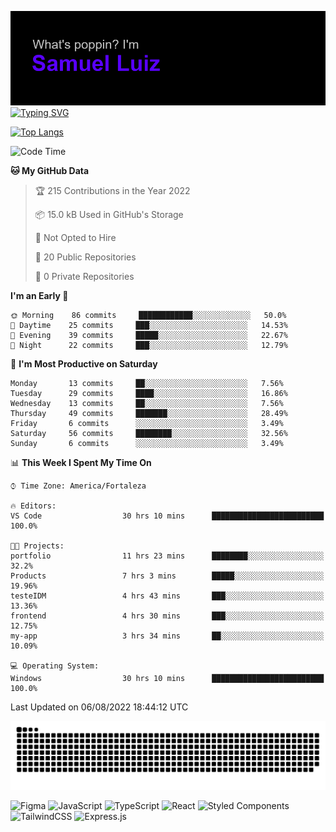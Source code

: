 ![Samuel](https://github.com/samluiz/samluiz/blob/main/header.png)
[![Typing SVG](https://readme-typing-svg.herokuapp.com?font=&duration=7000&color=CC5CF7&background=FFFFFF00&lines=I'm+a+Front+End+Developer%2C+lets+link)](https://git.io/typing-svg)

[![Top Langs](https://github-readme-stats.vercel.app/api/top-langs/?username=samluiz&theme=ocean_dark)](https://github.com/samluiz/github-readme-stats)

<!--START_SECTION:waka-->
![Code Time](http://img.shields.io/badge/Code%20Time-0%20secs-blue)

**🐱 My GitHub Data** 

> 🏆 215 Contributions in the Year 2022
 > 
> 📦 15.0 kB Used in GitHub's Storage 
 > 
> 🚫 Not Opted to Hire
 > 
> 📜 20 Public Repositories 
 > 
> 🔑 0 Private Repositories  
 > 
**I'm an Early 🐤** 

```text
🌞 Morning    86 commits     ████████████░░░░░░░░░░░░░   50.0% 
🌆 Daytime    25 commits     ███░░░░░░░░░░░░░░░░░░░░░░   14.53% 
🌃 Evening    39 commits     █████░░░░░░░░░░░░░░░░░░░░   22.67% 
🌙 Night      22 commits     ███░░░░░░░░░░░░░░░░░░░░░░   12.79%

```
📅 **I'm Most Productive on Saturday** 

```text
Monday       13 commits     ██░░░░░░░░░░░░░░░░░░░░░░░   7.56% 
Tuesday      29 commits     ████░░░░░░░░░░░░░░░░░░░░░   16.86% 
Wednesday    13 commits     ██░░░░░░░░░░░░░░░░░░░░░░░   7.56% 
Thursday     49 commits     ███████░░░░░░░░░░░░░░░░░░   28.49% 
Friday       6 commits      ░░░░░░░░░░░░░░░░░░░░░░░░░   3.49% 
Saturday     56 commits     ████████░░░░░░░░░░░░░░░░░   32.56% 
Sunday       6 commits      ░░░░░░░░░░░░░░░░░░░░░░░░░   3.49%

```


📊 **This Week I Spent My Time On** 

```text
⌚︎ Time Zone: America/Fortaleza

🔥 Editors: 
VS Code                  30 hrs 10 mins      █████████████████████████   100.0%

🐱‍💻 Projects: 
portfolio                11 hrs 23 mins      ████████░░░░░░░░░░░░░░░░░   32.2% 
Products                 7 hrs 3 mins        █████░░░░░░░░░░░░░░░░░░░░   19.96% 
testeIDM                 4 hrs 43 mins       ███░░░░░░░░░░░░░░░░░░░░░░   13.36% 
frontend                 4 hrs 30 mins       ███░░░░░░░░░░░░░░░░░░░░░░   12.75% 
my-app                   3 hrs 34 mins       ██░░░░░░░░░░░░░░░░░░░░░░░   10.09%

💻 Operating System: 
Windows                  30 hrs 10 mins      █████████████████████████   100.0%

```


 Last Updated on 06/08/2022 18:44:12 UTC
<!--END_SECTION:waka-->

![GitHub Snake dark](https://github.com/samluiz/samluiz/blob/output/github-contribution-grid-snake-dark.svg)

![Figma](https://img.shields.io/badge/figma-%23F24E1E.svg?style=for-the-badge&logo=figma&logoColor=white)
![JavaScript](https://img.shields.io/badge/javascript-%23323330.svg?style=for-the-badge&logo=javascript&logoColor=%23F7DF1E)
![TypeScript](https://img.shields.io/badge/typescript-%23007ACC.svg?style=for-the-badge&logo=typescript&logoColor=white)
![React](https://img.shields.io/badge/react-%2320232a.svg?style=for-the-badge&logo=react&logoColor=%2361DAFB)
![Styled Components](https://img.shields.io/badge/styled--components-DB7093?style=for-the-badge&logo=styled-components&logoColor=white)
![TailwindCSS](https://img.shields.io/badge/tailwindcss-%2338B2AC.svg?style=for-the-badge&logo=tailwind-css&logoColor=white)
![Express.js](https://img.shields.io/badge/express.js-%23404d59.svg?style=for-the-badge&logo=express&logoColor=%2361DAFB)
